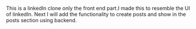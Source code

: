 This is a linkedIn clone only the front end part.I made this to resemble the UI of linkedIn. 
Next I will add the functionality to create posts and show in the posts section using backend.
